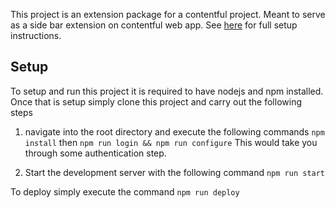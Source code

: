 This project is an extension package for a contentful project. Meant to serve as a side bar extension on contentful web app.
See [here](https://www.contentful.com/developers/docs/extensibility/ui-extensions/managing-a-ui-extension/) for full setup instructions.

## Setup
To setup and run this project it is required to have nodejs and npm installed. Once that is setup simply clone this project and carry out the following steps

1. navigate into the root directory and execute the following commands
    `npm install` then
    `npm run login && npm run configure`
 This would take you through some authentication step.

2. Start the development server with the following command
    `npm run start`

To deploy simply execute the command `npm run deploy`
